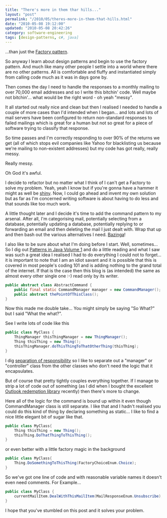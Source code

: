 ```yaml
--- 
title: "There's more in them thar hills..." 
layout: "post" 
permalink: "/2010/05/theres-more-in-them-that-hills.html" 
date: "2010-05-08 19:12:00"
updated: "2010-05-08 20:42:26" 
category: software-engineering
tags: [design-patterns, c#, java]
---
```


...than just the [Factory pattern](http://en.wikipedia.org/wiki/Factory_method_pattern).

So anyway I learn about design patterns and begin to use the factory pattern. And much like many other people I settle into a world where there are no other patterns. All is comfortable and fluffy and instantiated simply from calling code much as it was in days gone by.

<!--more-->

Then comes the day I need to handle the responses to a monthly mailing to over 70,000 email addresses and so I write this bitchin' code. Well maybe not bitchin'... what would be the right word - oh yeah "messy".
    
It all started out really nice and clean but then I realised I needed to handle a couple of more cases than I'd intended when I began... and lots and lots of mail servers have been configured to return non-standard responses to failed mailings which is great for a human but not so great for a piece of software trying to classify that response.
    
So time passes and I'm correctly responding to over 90% of the returns we get (all of which stops evil companies like Yahoo for blacklisting us because we're mailing to non-existent addresses) but my code has got really, really messy.
    
Really messy.
    
Oh God it's awful.
    
I decide to refactor but no matter what I think of I can't get a Factory to solve my problem. Yeah, yeah I know but if you're gonna have a hammer it might as well be [shiny](http://en.wikipedia.org/wiki/Golden_hammer). Now, I could go ahead and invent my own solution but as far as I'm concerned writing software is about having to do less and that sounds like too much work.
    
A little thought later and I decide it's time to add the command pattern to my arsenal. After all, I'm categorising mail, potentially selecting from a database, potentially updating a database, potentially replying to or forwarding an email and then deleting the mail I just dealt with. Wrap that up and then bash out the various alternatives I need. [Bazinga](http://www.urbandictionary.com/define.php?term=bazinga)!
    
I also like to be sure about what I'm doing before I start. Well, sometimes... So I dig out [Patterns in Java Volume 1](http://www.amazon.com/Patterns-Catalog-Reusable-Design-Illustrated/dp/0471258393) and do a little reading and what I saw was such a great idea I realised I had to do everything I could not to forget... it is important to note that I am an idiot savant and it is possible that this is covered in most people's coding 101 and is adding nothing to the grand total of the internet. If that is the case then this blog is (as intended) the same as almost every other single one :-) read only by its writer.


```java
public abstract class AbstractCommand {
	public final static CommandManager manager = new CommandManager();
	public abstract thePointOfThisClass();
}
```
    
Now this made me double take... You might simply be saying "So What?" but I said "What the what?".
    
See I write lots of code like this

```java
public class MyClass { 
	ThingManager thisThingManager = new ThingManager();
	Thing thisThing = new Thing();
	thisThingManager.doThisThingToThatOtherThing(thisThing);
}
```
    
I dig [separation of responsibility](http://en.wikipedia.org/wiki/Single_responsibility_principle) so I like to separate out a "manager" or "controller" class from the other classes who don't need the logic that it encapsulates.
    
But of course that pretty tightly couples everything together. If I manage to strip a lot of code out of something (as I did when I bought the excellent [Outlook redemption library](http://www.dimastr.com/redemption/) recently) then there's more to change.
    
Here all of the logic for the command is bound up within it even though CommandManager class is still separate. I like that and I hadn't realised you could do this kind of thing by declaring something as static... I like to find a nice little elegant bit of sugar like that.

```java
public class MyClass{
    Thing thisThing = new Thing();
    thisThing.DoThatThingToThisThing();
}
```
    
or even better with a little factory magic in the background

```java
public class MyClass{
	Thing.DoSomethingToThisThing(FactoryChoiceEnum.Choice);
}
```
    
So we've got one line of code and with reasonable variable names it doesn't even need comments. For Example...

```csharp
public class MyClass {
	currentMailItem.DealWithThisMailItem(MailResponseEnum.Unsubscribe);
}
```

I hope that you've stumbled on this post and it solves your problem.
